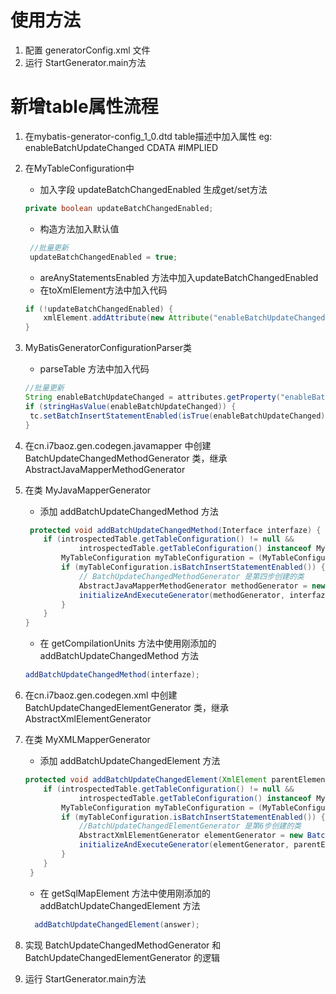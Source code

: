 # 使用方法
1. 配置 generatorConfig.xml 文件
2. 运行 StartGenerator.main方法

# 新增table属性流程

1. 在mybatis-generator-config_1_0.dtd  table描述中加入属性
eg: enableBatchUpdateChanged CDATA #IMPLIED

2. 在MyTableConfiguration中
    - 加入字段 updateBatchChangedEnabled 生成get/set方法

    ```java
    private boolean updateBatchChangedEnabled;
    ```

    - 构造方法加入默认值

    ```java
     //批量更新
     updateBatchChangedEnabled = true;
    ```

    - areAnyStatementsEnabled 方法中加入updateBatchChangedEnabled
    - 在toXmlElement方法中加入代码

    ```java
    if (!updateBatchChangedEnabled) {
        xmlElement.addAttribute(new Attribute("enableBatchUpdateChanged", "false"));
    }
    ```
3. MyBatisGeneratorConfigurationParser类
    - parseTable 方法中加入代码
    ```java
    //批量更新
    String enableBatchUpdateChanged = attributes.getProperty("enableBatchUpdateChanged");
    if (stringHasValue(enableBatchUpdateChanged)) {
     tc.setBatchInsertStatementEnabled(isTrue(enableBatchUpdateChanged));
    }
    ```
4. 在cn.i7baoz.gen.codegen.javamapper 中创建 BatchUpdateChangedMethodGenerator 类，继承 AbstractJavaMapperMethodGenerator
5. 在类 MyJavaMapperGenerator
    - 添加 addBatchUpdateChangedMethod 方法
    ```java
     protected void addBatchUpdateChangedMethod(Interface interfaze) {
        if (introspectedTable.getTableConfiguration() != null &&
                introspectedTable.getTableConfiguration() instanceof MyTableConfiguration) {
            MyTableConfiguration myTableConfiguration = (MyTableConfiguration) introspectedTable.getTableConfiguration();
            if (myTableConfiguration.isBatchInsertStatementEnabled()) {
                // BatchUpdateChangedMethodGenerator 是第四步创建的类
                AbstractJavaMapperMethodGenerator methodGenerator = new BatchUpdateChangedMethodGenerator(false);
                initializeAndExecuteGenerator(methodGenerator, interfaze);
            }
        }
    }
    ```
    - 在 getCompilationUnits 方法中使用刚添加的 addBatchUpdateChangedMethod 方法
    ```java
    addBatchUpdateChangedMethod(interfaze);
    ```
6. 在cn.i7baoz.gen.codegen.xml 中创建 BatchUpdateChangedElementGenerator 类，继承 AbstractXmlElementGenerator

7. 在类 MyXMLMapperGenerator
    - 添加 addBatchUpdateChangedElement 方法
    ```java
    protected void addBatchUpdateChangedElement(XmlElement parentElement) {
        if (introspectedTable.getTableConfiguration() != null &&
                introspectedTable.getTableConfiguration() instanceof MyTableConfiguration) {
            MyTableConfiguration myTableConfiguration = (MyTableConfiguration) introspectedTable.getTableConfiguration();
            if (myTableConfiguration.isBatchInsertStatementEnabled()) {
                //BatchUpdateChangedElementGenerator 是第6步创建的类
                AbstractXmlElementGenerator elementGenerator = new BatchUpdateChangedElementGenerator(false);
                initializeAndExecuteGenerator(elementGenerator, parentElement);
            }
        }
     }
     ```
     - 在 getSqlMapElement 方法中使用刚添加的 addBatchUpdateChangedElement 方法
     ```java
       addBatchUpdateChangedElement(answer);
     ```
8. 实现 BatchUpdateChangedMethodGenerator 和 BatchUpdateChangedElementGenerator 的逻辑
9. 运行 StartGenerator.main方法